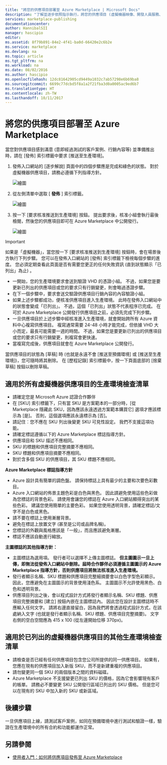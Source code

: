 ```yaml
---
title: "將您的供應項目部署至 Azure Marketplace | Microsoft Docs"
description: "了解並逐步依照指示執行，將您的供應項目 (虛擬機器映像、開發人員服務、資料服務等) 部署至 Azure Marketplace。"
services: marketplace-publishing
documentationcenter: 
author: HannibalSII
manager: hascipio
editor: 
ms.assetid: 8f79b891-84e2-4f41-ba0d-66420e2c6b2e
ms.service: marketplace
ms.devlang: na
ms.topic: article
ms.tgt_pltfrm: na
ms.workload: na
ms.date: 08/02/2016
ms.author: hascipio
ms.openlocfilehash: 12dc81642905cd9449a1032c7ab57298e6b69ba8
ms.sourcegitcommit: 6699c77dcbd5f8a1a2f21fba3d0a0005ac9ed6b7
ms.translationtype: HT
ms.contentlocale: zh-TW
ms.lasthandoff: 10/11/2017
---
```

# <a name="deploy-your-offer-to-the-azure-marketplace"></a>將您的供應項目部署至 Azure Marketplace
當您對供應項目感到滿意 (意即經過測試的客戶案例、行銷內容等) 並準備推出時，請在 [發佈] 索引標籤中要求 [推送至生產環境]。  

1. 發佈入口網站的 [逐步解說] 頁面中的四個步驟應是完成和綠色的狀態。 對於虛擬機器供應項目，請務必遵循下列指導方針。
   
    ![繪圖][img-pubportal-walkthru-checked]
2. 從左側清單中選取 [ **發佈** ] 索引標籤。
   
    ![繪圖][img-pubportal-menu-publish]
3. 按一下 [要求核准推送到生產環境] 按鈕。 提出要求後，核准小組會執行最後檢閱，然後您的供應項目即可在 Azure Marketplace 中公開發行。
   
    ![繪圖][img-pubportal-publish-pushproduction]

> [!IMPORTANT]
> 如果是「虛擬機器」，當您按一下 [要求核准推送到生產環境] 按鈕時，會在場景後方執行下列步驟。 您可以在發佈入口網站的 [發佈] 索引標籤下檢視每個步驟的進度。 您必須定期查看此頁面是否有需要您更正的任何失敗資訊 (直到狀態顯示「已列出」為止) 。
> 
> * 一開始，您的生產環境要求會送到驗證 VHD 的憑證小組。 不過，如果您是要更新已列出的供應項目或您的要求只有行銷變更，則會略過憑證步驟。
> * 在下一個步驟中，要求會送交驗證供應項目行銷內容的內容驗證小組。
> * 如果上述步驟都成功，便核准供應項目進入生產環境。 此時在發佈入口網站中的狀態會變成「已列出」。 不過，這個「已列出」狀態不代表程序已完成。 在可於 Azure Marketplace 公開發行供應項目之前，必須先完成下列步驟。
> * 一旦供應項目於上述步驟中經核准進入生產環境，就會開始跨所有 Azure 資料中心複寫供應項目。 複寫通常需要 24-48 小時才能完成，但依據 VHD 大小而定，最長可能需要一週的時間。 不過，如果您是要更新已列出的供應項目或您的要求只有行銷變更，則複寫會更快速。
> * 當複寫完成後，供應項目就會在 Azure Marketplace 公開發行。
> 
> 當供應項目的狀態為 [草稿] 時 (也就是永遠不會 [推送至預備環境] 或 [推送至生產環境])，您可隨時將其刪除。 在 [歷程記錄] 索引標籤中，按一下頁面底部的 [捨棄草稿] 按鈕以刪除草稿。
> 
> 

## <a name="production-checklist-for-all-virtual-machine-offers"></a>適用於所有虛擬機器供應項目的生產環境檢查清單
* 請確定您是 Microsoft Azure 認證合作夥伴
* 在 [SKU] 索引標籤下，只有當 SKU 是方案範本的一部分時，[從 Marketplace 隱藏此 SKU，因為應該永遠透過方案範本購買它] 選項才應該標示為 [是]。 否則，這個選項應該永遠標示為 [否]。
* 請記住︰您不應在 SKU 列出後變更 SKU 可見性設定。 我們不支援這項功能。
* 請確定標誌遵循以下的 Azure Marketplace 標誌指導方針。
* 供應項目和 SKU 描述不應相同。
* SKU 的標題和供應項目完整摘要不應相同。
* SKU 標題和供應項目摘要不應相同。
* 對於含多個 SKU 的供應項目，其 SKU 標題不應相同。

**Azure Marketplace 標誌指導方針**

* Azure 設計具有簡單的調色盤。 請保持標誌上具有最少的主要和次要色彩數目。
* Azure 入口網站的佈景主題色彩是白色與黑色。 因此請避免使用這些色彩做為您標誌的背景色彩。 請使用會讓您的標誌在 Azure 入口網站顯得突出的某些色彩。 建議您使用簡單的主要色彩。 如果您使用透明背景，請確定標誌/文字不是白色或黑色。
* 請不要在標誌上使用漸層背景。
* 避免在標誌上放置文字 (甚至是公司或品牌名稱)。
* 您標誌的外觀與風格應該是「一般」，而且應該避免漸層。
* 標誌不應該自動進行縮放。

**主圖標誌的其他指導方針：**

* 主圖標誌為選用項。 發行者可以選擇不上傳主圖標誌。 **但主圖圖示一旦上傳，即無法從發佈入口網站中刪除。屆時合作夥伴必須遵循主圖圖示的 Azure Marketplace 指導方針，否則供應項目將無法核准進入生產環境。**
* 發行者顯示名稱、SKU 標題和供應項目完整細摘要會以白色字型色彩顯示。 因此，您應避免在主圖圖示的背景使用淺色系。 主圖圖示不允許使用黑色、白色和透明背景。
* 供應項目列出之後，會以程式設計方式將發行者顯示名稱、SKU 標題、供應項目完整摘要和 [建立] 按鈕內嵌在主圖標誌內。 因此您在設計主圖標誌時不應輸入任何文字。 請將右邊直接留白，因為我們將會透過程式設計方式，在該處納入文字 (也就是發行者顯示名稱、SKU 標題、供應項目完整摘要)。 文字右側的空白空間應為 415 x 100 (從左邊開始位移 370px)。

## <a name="additional-production-checklist-for-already-listed-virtual-machine-offers"></a>適用於已列出的虛擬機器供應項目的其他生產環境檢查清單
* 請檢查是否已經有任何供應項目包含您公司所提供的同一供應項目。 如果有，您應在現有的供應項目加入新版 SKU，而不是新建重複的供應項目。
* 請勿變更同一個 SKU 的兩個版本之間的資料磁碟。
* Azure Marketplace 不支援變更已列出 SKU 的價格，因為它會影響現有客戶的帳單。 請務必不要變更 SKU 公開發行區域已列出的 SKU 價格。 但是您可以在現有的 SKU 中加入新的 SKU 或新區域。

## <a name="next-steps"></a>後續步驟
一旦供應項目上線，請測試客戶案例，如同在預備環境中進行測試和驗證一樣，驗證在生產環境中的所有合約和功能都運作正常。

## <a name="see-also"></a>另請參閱
* [使用者入門：如何將供應項目發佈至 Azure Marketplace](marketplace-publishing-getting-started.md)

[img-pubportal-walkthru-checked]:media/marketplace-publishing-push-to-production/pubportal-walkthru-checked.png
[img-pubportal-menu-publish]:media/marketplace-publishing-push-to-production/pubportal-menu-publish.png
[img-pubportal-publish-pushproduction]:media/marketplace-publishing-push-to-production/pubportal-publish-pushproduction.png
